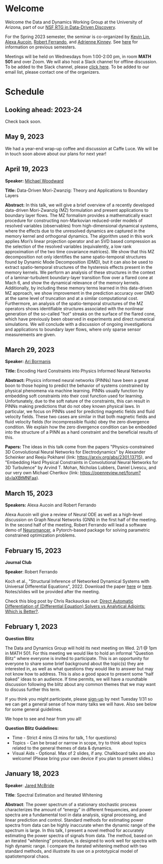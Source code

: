 # Welcome

Welcome the Data and Dynamics Working Group at the University of Arizona, part of our [NSF RTG in Data-Driven Discovery](https://sites.google.com/math.arizona.edu/data-driven-discovery/home?pli=1).

For the Spring 2023 semester, the seminar is co-organized by
[Kevin Lin](https://www.math.arizona.edu/~klin/index.php),
[Alexa
Aucoin](https://appliedmath.arizona.edu/person/alexa-aucoin),
[Robert
Ferrando](https://appliedmath.arizona.edu/person/robert-ferrando),
and [Adrienne
Kinney](https://appliedmath.arizona.edu/person/adrienne-kinney).
See [here](https://www.math.arizona.edu/~klin/ddg) for
information on previous semesters.

Meetings will be held on Wednesdays from 1:00-2:00 pm, in room **MATH 501** and over Zoom. We will also host a Slack channel for offline discussion. To be added to the Slack channel, please [click here](https://join.slack.com/t/data--dynamics/shared_invite/zt-1n961v4s5-xXbzNkD4Lvo6wAoA5X_Hlw). To be added to our email list, please contact one of the organizers.

# Schedule

## Looking ahead: 2023-24

Check back soon.

## May 9, 2023

We had a year-end wrap-up coffee and discussion at Caffe Luce. We will be in touch soon above about our plans for next year!

## April 19, 2023

**Speaker:** [Michael Woodward](https://appliedmath.arizona.edu/person/michael-woodward)

**Title:** Data-Driven Mori-Zwanzig: Theory and Applications to Boundary Layers

**Abstract:** In this talk, we will give a brief overview of a recently developed data-driven Mori-Zwanzig (MZ)
formulation and present applications to boundary layer flows. The MZ formalism provides a mathematically exact procedure for constructing non-Markovian reduced-order models of resolved variables (observables) from high-dimensional dynamical systems, where the effects due to the unresolved dynamics are captured in the memory kernel and orthogonal dynamics. The algorithm used in this work applies Mori’s linear projection operator and an SVD based compression as the selection of the resolved variables (equivalently, a low rank approximation of the two time covariance matrices). We show that this MZ decomposition not only identifies the same spatio-temporal structures found by Dynamic Mode Decomposition (DMD), but it can also be used to extract spatio-temporal structures of the hysteresis effects present in the memory kernels. We perform an analysis of these structures in the context of a laminar-turbulent boundary-layer transition flow over a flared cone at Mach 6, and show the dynamical relevance of the memory kernels. Additionally, by including these memory terms learned in this data-driven MZ approach, we show improvement in the prediction accuracy over DMD at the same level of truncation and at a similar computational cost. Furthermore, an analysis of the spatio-temporal structures of the MZ operators shows identifiable structures associated with the nonlinear generation of the so-called "hot" streaks on the surface of the flared cone, which have previously been observed in experiments and direct numerical simulations. We will conclude with a discussion of ongoing investigations and applications to boundary layer flows, where only sparse sensor measurements are given.  

## March 29, 2023

**Speaker:** [Ari Bormanis](https://appliedmath.arizona.edu/person/ari-bormanis)

**Title:** Encoding Hard Constraints into Physics Informed Neural Networks

**Abstract:** Physics informed neural networks (PINNs) have been a great boon to those hoping to predict the behavior of systems constrained by physical phenomena via machine learning. PINNs usually function by embedding soft constraints into their cost function used for learning. Unfortunately, due to the soft nature of the constraints, this can result in PINNs making predictions that do not obey known physical laws. In particular, we focus on PINNs used for predicting magnetic fields and fluid velocity fields. These two cases are similar in that both magnetic fields and fluid velocity fields (for incompressible fluids) obey the zero divergence condition. We explain how the zero divergence condition can be embedded into the structure of a PINN as a hard constraint and the beneficial results of this. 

**Papers:** The ideas in this talk come from the papers "Physics-constrained 3D Convolutional Neural Networks for Electrodynamics" by Alexander Scheinker and Reeju Pokharel (link: https://arxiv.org/abs/2301.13715), and "Embedding Hard Physical Constraints in Convolutional Neural Networks for 3D Turbulence" by Arvind T. Mohan, Nicholas Lubbers, Daniel Livescu, and our very own Michael Chertkov (link: https://openreview.net/forum?id=IaXBtMNFaa).

## March 15, 2023

**Speakers:** Alexa Aucoin and Robert Ferrando

Alexa Aucoin will give a review of Neural ODE as well as a high-level discussion on Graph Neural Networks (GNN) in the first half of the meeting. In the second half of the meeting, Robert Ferrando will lead a software demo of [Neuromancer](https://github.com/pnnl/neuromancer), a Pytorch-based package for solving parametric constrained optimization problems.

## February 15, 2023

**Journal Club**

**Speaker**: Robert Ferrando

Koch et al., "Structural Inference of Networked Dynamical Systems with Universal Differential Equations", 2022. 
Download the paper [here](https://aps.arxiv.org/abs/2207.04962) or [here](https://aip.scitation.org/doi/full/10.1063/5.0109093).
Notes/slides will be provided after the meeting.

Check this blog post by Chris Rackauckas out: [Direct Automatic Differentiation of (Differential Equation) Solvers vs Analytical Adjoints: Which is Better?](https://www.stochasticlifestyle.com/direct-automatic-differentiation-of-solvers-vs-analytical-adjoints-which-is-better/).

## February 1, 2023

**Question Blitz**

The Data and Dynamics Group will hold its next meeting on Wed. 2/1 @ 1pm in MATH 501. For this meeting we would like to hold an informal "Question Blitz" where everyone is invited to participate. This is an opportunity for everyone to share some brief background about the topic(s) they are interested in, as well as what questions they would like to answer but may not know how to address. This is also a good space to present some "half baked" ideas to an audience. If time permits, we will have a roundtable discussion following the blitz about any common themes that we may want to discuss further this term. 


If you think you might participate, please [sign-up](https://docs.google.com/spreadsheets/d/1krjwyw24YpVYxZ6xsm4j1boaqeihLteOJ_w6ShHNoIM/edit?pli=1#gid=0) by next Tuesday 1/31 so we can get a general sense of how many talks we will have. Also see below for some general guidelines.


We hope to see and hear from you all! 


**Question Blitz Guidelines:**

* Time - Strict 4 mins (3 mins for talk, 1 for questions)
* Topics - Can be broad or narrow in scope, try to think about topics related to the general themes of data & dynamics.
* Visual Aids - Optional. Max of 2 slides, if any. Chalkboard talks are also welcome! (Please bring your own device if you plan to present slides.) 


## January 18, 2023

**Speaker**: [Jared McBride](https://appliedmath.arizona.edu/person/jared-mcbride)

**Title**: Spectral Estimation and Iterated Whitening

**Abstract**: The power spectrum of a stationary stochastic process characterizes the amount of “energy” in different frequencies, and power spectra are a fundamental tool in data analysis, signal processing, and linear prediction and control. Standard methods for estimating power spectra from data can be highly inaccurate when the dynamic range of the spectrum is large.  In this talk, I present a novel method for accurately estimating the power spectra of signals from data. The method, based on an iterated “whitening” procedure, is designed to work well for spectra with high dynamic range.  I compare the iterated whitening method with two standard methods, and illustrate its use on a prototypical model of spatiotemporal chaos.
